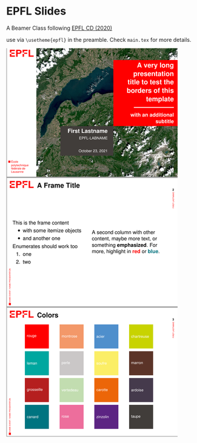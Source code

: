 # EPFL Slides

A Beamer Class following [EPFL CD (2020)](https://inside.epfl.ch/corp-id/en/presentation/)

use via `\usetheme{epfl}` in the preamble. Check `main.tex` for more details.

![preview](./doc/preview.png)

